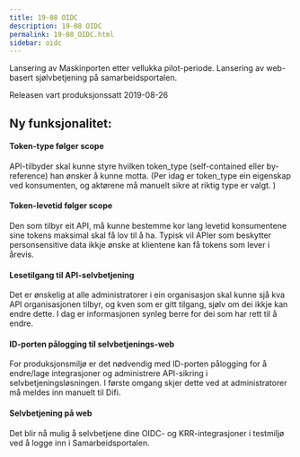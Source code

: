 ```yaml
---
title: 19-08 OIDC
description: 19-08 OIDC
permalink: 19-08_OIDC.html
sidebar: oidc
---
```



 Lansering av Maskinporten etter vellukka pilot-periode.    Lansering av web-basert sjølvbetjening på samarbeidsportalen. 

Releasen vart produksjonssatt 2019-08-26

## Ny funksjonalitet:


#### Token-type følger scope

 API-tilbyder skal kunne styre hvilken token_type (self-contained eller by-reference) han ønsker å kunne motta.   (Per idag er token_type ein eigenskap ved konsumenten, og aktørene må manuelt sikre at riktig type er valgt. ) 


#### Token-levetid følger scope

 Den som tilbyr eit API, må kunne bestemme kor lang levetid konsumentene sine tokens maksimal skal få lov til å ha. Typisk vil APIer som beskytter personsensitive data ikkje ønske at klientene kan få tokens som lever i årevis. 


#### Lesetilgang til API-selvbetjening

 Det er ønskelig at alle administratorer i ein organisasjon skal kunne sjå kva API organisasjonen tilbyr, og kven som er gitt tilgang, sjølv om dei ikkje kan endre dette. I dag er informasjonen synleg berre for dei som har rett til å endre.  


#### ID-porten pålogging til selvbetjenings-web

 For produksjonsmiljø er det nødvendig med ID-porten pålogging for å endre/lage integrasjoner og administrere API-sikring i selvbetjeningsløsningen. I første omgang skjer dette ved at administratorer må meldes inn manuelt til Difi. 


#### Selvbetjening på web

 Det blir nå mulig å selvbetjene dine OIDC- og KRR-integrasjoner i testmiljø ved å logge inn i Samarbeidsportalen. 